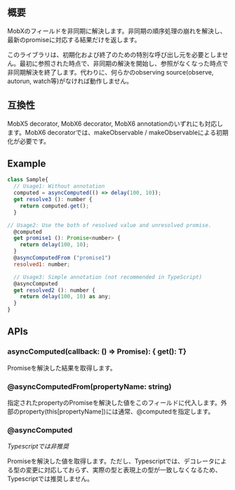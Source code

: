 ## 概要

MobXのフィールドを非同期に解決します。非同期の順序処理の崩れを解決し、最新のpromiseに対応する結果だけを返します。

このライブラリは、初期化および終了のための特別な呼び出し元を必要としません。最初に参照された時点で、非同期の解決を開始し、参照がなくなった時点で非同期解決を終了します。代わりに、何らかのobserving source(observe, autorun, watch等)がなければ動作しません。

## 互換性

MobX5 decorator, MobX6 decorator, MobX6 annotationのいずれにも対応します。MobX6 decoratorでは、makeObservable / makeObservableによる初期化が必要です。

## Example

```js
class Sample{
  // Usage1: Without annotation
  computed = asyncComputed(() => delay(100, 10));
  get resolve3 (): number {
    return computed.get();
  }

// Usage2: Use the both of resolved value and unresolved promise.
  @computed
  get promise1 (): Promise<number> {
    return delay(100, 10);
  }
  @asyncComputedFrom ("promise1")
  resolved1: number;

  // Usage3: Simple annotation (not recommended in TypeScript)
  @asyncComputed
  get resolved2 (): number {
    return delay(100, 10) as any;
  }
}
```

## APIs

### <T>asyncComputed(callback: () => Promise<T>): { get(): T}
Promiseを解決した結果を取得します。

### @asyncComputedFrom(propertyName: string)
指定されたpropertyのPromiseを解決した値をこのフィールドに代入します。外部のproperty(this[propertyName])には通常、@computedを指定します。

### @asyncComputed
_Typescriptでは非推奨_

Promiseを解決した値を取得します。ただし、Typescriptでは、デコレータによる型の変更に対応しておらず、実際の型と表現上の型が一致しなくなるため、Typescriptでは推奨しません。
